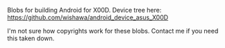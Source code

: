 Blobs for building Android for X00D.
Device tree here: https://github.com/wishawa/android_device_asus_X00D

I'm not sure how copyrights work for these blobs. Contact me if you need this taken down.
